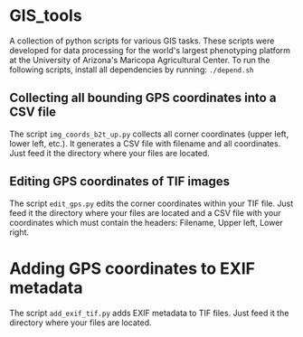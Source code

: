 # GIS_tools
A collection of python scripts for various GIS tasks. These scripts were developed for data processing for the world's largest phenotyping platform at the University of Arizona's Maricopa Agricultural Center. To run the following scripts, install all dependencies by running: `./depend.sh`

## Collecting all bounding GPS coordinates into a CSV file
The script `img_coords_b2t_up.py` collects all corner coordinates (upper left, lower left, etc.). It generates a CSV file with filename and all coordinates. Just feed it the directory where your files are located.  

## Editing GPS coordinates of TIF images
The script `edit_gps.py` edits the corner coordinates within your TIF file. Just feed it the directory where your files are located and a CSV file with your coordinates which must contain the headers: Filename, Upper left, Lower right.

# Adding GPS coordinates to EXIF metadata
The script `add_exif_tif.py` adds EXIF metadata to TIF files. Just feed it the directory where your files are located. 
